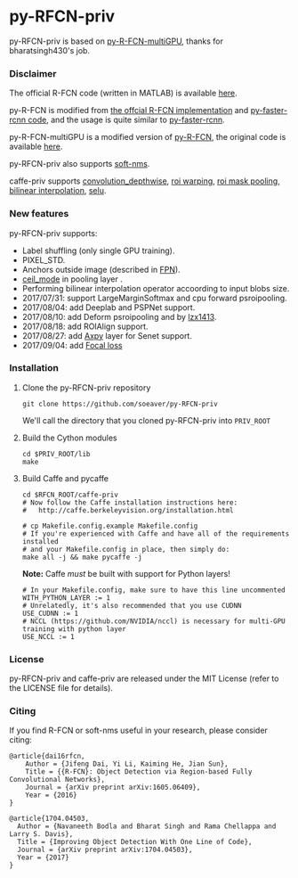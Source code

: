 # py-RFCN-priv
py-RFCN-priv is based on [py-R-FCN-multiGPU](https://github.com/bharatsingh430/py-R-FCN-multiGPU), thanks for bharatsingh430's job.


### Disclaimer

The official R-FCN code (written in MATLAB) is available [here](https://github.com/daijifeng001/R-FCN).

py-R-FCN is modified from [the offcial R-FCN implementation](https://github.com/daijifeng001/R-FCN) and  [py-faster-rcnn code](https://github.com/rbgirshick/py-faster-rcnn ), and the usage is quite similar to [py-faster-rcnn](https://github.com/rbgirshick/py-faster-rcnn ).

py-R-FCN-multiGPU is a modified version of [py-R-FCN](https://github.com/Orpine/py-R-FCN), the original code is available [here](https://github.com/bharatsingh430/py-R-FCN-multiGPU).

py-RFCN-priv also supports [soft-nms](https://github.com/bharatsingh430/soft-nms).

caffe-priv supports [convolution_depthwise](https://github.com/BVLC/caffe/pull/5665/files), [roi warping](https://github.com/daijifeng001/caffe-mnc), [roi mask pooling](https://github.com/craftGBD/caffe-GBD), [bilinear interpolation](https://bitbucket.org/deeplab/deeplab-public/), [selu](https://github.com/HolmesShuan/SNNs-Self-Normalizing-Neural-Networks-Caffe-Reimplementation).


### New features

py-RFCN-priv supports:
 - Label shuffling (only single GPU training).
 - PIXEL_STD.
 - Anchors outside image (described in [FPN](https://arxiv.org/abs/1612.03144)).
 - [ceil_mode](https://github.com/BVLC/caffe/pull/3057/files) in pooling layer .
 - Performing bilinear interpolation operator accoording to input blobs size.
 - 2017/07/31:  support LargeMarginSoftmax and cpu forward psroipooling.
 - 2017/08/04:  add Deeplab and PSPNet support.
 - 2017/08/10:  add Deform psroipooling and by [lzx1413](https://github.com/lzx1413).
 - 2017/08/18:  add ROIAlign support.
 - 2017/08/27:  add [Axpy](https://github.com/hujie-frank/SENet) layer for Senet support.
 - 2017/09/04:  add [Focal loss](https://github.com/zimenglan-sysu-512/Focal-Loss)
 
 
### Installation

1. Clone the py-RFCN-priv repository
    ```Shell
    git clone https://github.com/soeaver/py-RFCN-priv
    ```
    We'll call the directory that you cloned py-RFCN-priv into `PRIV_ROOT`

2. Build the Cython modules
    ```Shell
    cd $PRIV_ROOT/lib
    make
    ```
    
3. Build Caffe and pycaffe
    ```Shell
    cd $RFCN_ROOT/caffe-priv
    # Now follow the Caffe installation instructions here:
    #   http://caffe.berkeleyvision.org/installation.html
    
    # cp Makefile.config.example Makefile.config
    # If you're experienced with Caffe and have all of the requirements installed
    # and your Makefile.config in place, then simply do:
    make all -j && make pycaffe -j
   ```    
   
   **Note:** Caffe *must* be built with support for Python layers!
    ```make
    # In your Makefile.config, make sure to have this line uncommented
    WITH_PYTHON_LAYER := 1
    # Unrelatedly, it's also recommended that you use CUDNN
    USE_CUDNN := 1
    # NCCL (https://github.com/NVIDIA/nccl) is necessary for multi-GPU training with python layer
    USE_NCCL := 1
    ```
   
  ### License

py-RFCN-priv and caffe-priv are released under the MIT License (refer to the LICENSE file for details).


### Citing 

If you find R-FCN or soft-nms useful in your research, please consider citing:

    @article{dai16rfcn,
        Author = {Jifeng Dai, Yi Li, Kaiming He, Jian Sun},
        Title = {{R-FCN}: Object Detection via Region-based Fully Convolutional Networks},
        Journal = {arXiv preprint arXiv:1605.06409},
        Year = {2016}
    }
    
    @article{1704.04503,
      Author = {Navaneeth Bodla and Bharat Singh and Rama Chellappa and Larry S. Davis},
      Title = {Improving Object Detection With One Line of Code},
      Journal = {arXiv preprint arXiv:1704.04503},
      Year = {2017}
    }

